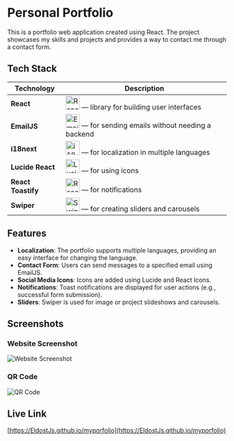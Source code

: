 # Personal Portfolio

This is a portfolio web application created using React. The project showcases my skills and projects and provides a way to contact me through a contact form.

## Tech Stack

| Technology    | Description                                                            |
|---------------|------------------------------------------------------------------------|
| **React**     | <img src="https://img.icons8.com/color/48/000000/react-native.png" alt="React Icon" width="32" height="32"/> — library for building user interfaces |
| **EmailJS**   | <img src="https://img.icons8.com/color/48/000000/email.png" alt="EmailJS Icon" width="32" height="32"/> — for sending emails without needing a backend |
| **i18next**   | <img src="https://www.i18next.com/~gitbook/image?url=https%3A%2F%2F286188001-files.gitbook.io%2F%7E%2Ffiles%2Fv0%2Fb%2Fgitbook-legacy-files%2Fo%2Fspaces%252F-L9iS6Wm2hynS5H9Gj7j%252Favatar.png%3Fgeneration%3D1523462254548780%26alt%3Dmedia&width=32&dpr=1&quality=100&sign=1467f54e&sv=1" alt="i18next Icon" width="32" height="32"/> — for localization in multiple languages |
| **Lucide React** | <img src="https://lucide.dev/logo.dark.svg" alt="Lucide Icon" width="32" height="32"/> — for using icons |
| **React Toastify** | <img src="https://user-images.githubusercontent.com/5574267/54994574-df4c1380-4fc4-11e9-8509-1d3aedbc7b96.png" alt="React Toastify Icon" width="32" height="32"/> — for notifications |
| **Swiper**    | <img src="https://swiperjs.com/images/swiper-logo.svg" alt="Swiper Icon" width="32" height="32"/> — for creating sliders and carousels |

## Features

- **Localization**: The portfolio supports multiple languages, providing an easy interface for changing the language.
- **Contact Form**: Users can send messages to a specified email using EmailJS.
- **Social Media Icons**: Icons are added using Lucide and React Icons.
- **Notifications**: Toast notifications are displayed for user actions (e.g., successful form submission).
- **Sliders**: Swiper is used for image or project slideshows and carousels.

## Screenshots

### Website Screenshot
![Website Screenshot](https://drive.google.com/drive/u/0/folders/16UKb0bh1lRhhKivE-CxR2_RDFyKWNf_- )

### QR Code
![QR Code](https://drive.google.com/drive/u/0/folders/16UKb0bh1lRhhKivE-CxR2_RDFyKWNf_)

## Live Link

[https://EldostJs.github.io/myporfolio](https://EldostJs.github.io/myporfolio)
